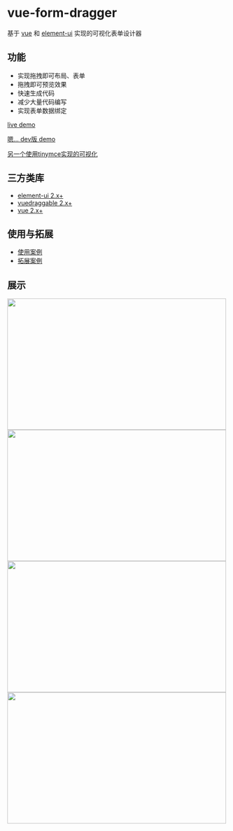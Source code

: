 # vue-form-dragger


基于 [vue](https://github.com/vuejs/vue) 和 [element-ui](https://github.com/ElemeFE/element) 实现的可视化表单设计器

## 功能
* 实现拖拽即可布局、表单
* 拖拽即可预览效果
* 快速生成代码
* 减少大量代码编写
* 实现表单数据绑定

[live demo](https://medlar01.github.io/vue-form-dragger/main/index.html)
  
[嗯... dev版 demo](https://medlar01.github.io/vue-form-dragger/dev/index.html)

[另一个使用tinymce实现的可视化](https://github.com/medlar01/editjs)

## 三方类库
* [element-ui 2.x+](https://github.com/ElemeFE/element)
* [vuedraggable 2.x+](https://github.com/SortableJS/Vue.Draggable)
* [vue 2.x+](https://github.com/vuejs/vue)

## 使用与拓展
* [使用案例](https://github.com/bingco-zhan/vue-form-dragger/blob/main/src/App.vue)
* [拓展案例](https://github.com/bingco-zhan/vue-form-dragger/tree/main/src/examples)

## 展示
<img src="https://cdn.jsdelivr.net/gh/bingco-zhan/cdn@0.0.3/vue-form-dragger/images/1602158048.jpg" width="500px" height="300px" />
<img src="https://cdn.jsdelivr.net/gh/bingco-zhan/cdn@0.0.3/vue-form-dragger/images/1602158085.jpg" width="500px" height="300px" />
<img src="https://cdn.jsdelivr.net/gh/bingco-zhan/cdn@0.0.3/vue-form-dragger/images/1602158121.jpg" width="500px" height="300px" />
<img src="https://cdn.jsdelivr.net/gh/bingco-zhan/cdn@0.0.3/vue-form-dragger/images/1602158169.jpg" width="500px" height="300px" />
